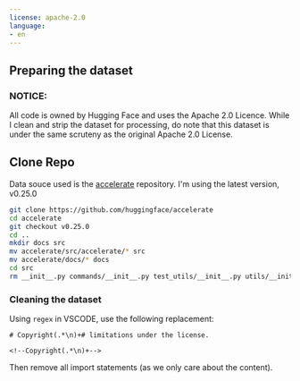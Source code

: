```yaml
---
license: apache-2.0
language:
- en
---
```

## Preparing the dataset

### NOTICE:

All code is owned by Hugging Face and uses the Apache 2.0 Licence. While I clean and strip the dataset for processing, do note that this dataset is under the same scruteny as the original Apache 2.0 License.

## Clone Repo

Data souce used is the [accelerate](https://github.com/huggingface/accelerate) repository. I'm using the latest version, v0.25.0

```bash
git clone https://github.com/huggingface/accelerate
cd accelerate
git checkout v0.25.0
cd ..
mkdir docs src
mv accelerate/src/accelerate/* src
mv accelerate/docs/* docs
cd src
rm __init__.py commands/__init__.py test_utils/__init__.py utils/__init__.py
```

### Cleaning the dataset

Using `regex` in VSCODE, use the following replacement:

```regex
# Copyright(.*\n)+# limitations under the license.
```

```regex
<!--Copyright(.*\n)+-->
```

Then remove all import statements (as we only care about the content).